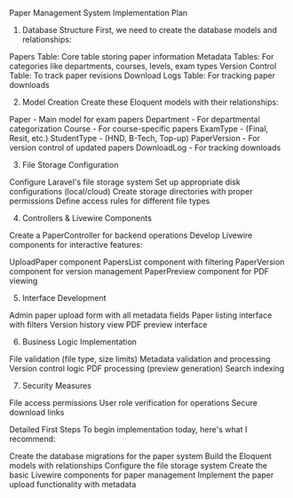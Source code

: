 Paper Management System Implementation Plan
1. Database Structure
First, we need to create the database models and relationships:

Papers Table: Core table storing paper information
Metadata Tables: For categories like departments, courses, levels, exam types
Version Control Table: To track paper revisions
Download Logs Table: For tracking paper downloads

2. Model Creation
Create these Eloquent models with their relationships:

Paper - Main model for exam papers
Department - For departmental categorization
Course - For course-specific papers
ExamType - (Final, Resit, etc.)
StudentType - (HND, B-Tech, Top-up)
PaperVersion - For version control of updated papers
DownloadLog - For tracking downloads

3. File Storage Configuration

Configure Laravel's file storage system
Set up appropriate disk configurations (local/cloud)
Create storage directories with proper permissions
Define access rules for different file types

4. Controllers & Livewire Components

Create a PaperController for backend operations
Develop Livewire components for interactive features:

UploadPaper component
PapersList component with filtering
PaperVersion component for version management
PaperPreview component for PDF viewing


5. Interface Development

Admin paper upload form with all metadata fields
Paper listing interface with filters
Version history view
PDF preview interface

6. Business Logic Implementation

File validation (file type, size limits)
Metadata validation and processing
Version control logic
PDF processing (preview generation)
Search indexing

7. Security Measures

File access permissions
User role verification for operations
Secure download links

Detailed First Steps
To begin implementation today, here's what I recommend:

Create the database migrations for the paper system
Build the Eloquent models with relationships
Configure the file storage system
Create the basic Livewire components for paper management
Implement the paper upload functionality with metadata